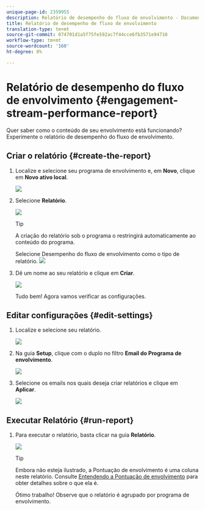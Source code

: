 ```yaml
---
unique-page-id: 2359955
description: Relatório de desempenho do fluxo de envolvimento - Documentos do marketing - Documentação do produto
title: Relatório de desempenho de fluxo de envolvimento
translation-type: tm+mt
source-git-commit: 074701d1a5f75fe592ac7f44cce6fb3571e94710
workflow-type: tm+mt
source-wordcount: '160'
ht-degree: 0%

---
```



# Relatório de desempenho do fluxo de envolvimento {#engagement-stream-performance-report}

Quer saber como o conteúdo de seu envolvimento está funcionando? Experimente o relatório de desempenho do fluxo de envolvimento.

## Criar o relatório {#create-the-report}

1. Localize e selecione seu programa de envolvimento e, em **Novo**, clique em **Novo ativo local**.

   ![](assets/localassetnutring.jpg)

1. Selecione **Relatório**.

   ![](assets/image2014-9-15-18-3a23-3a59.png)

   >[!TIP]
   >
   >A criação do relatório sob o programa o restringirá automaticamente ao conteúdo do programa.

   Selecione Desempenho do fluxo de envolvimento como o tipo de relatório.
   ![](assets/engagementreportchoose.png)

1. Dê um nome ao seu relatório e clique em **Criar**.

   ![](assets/image2014-9-15-18-3a24-3a23.png)

   Tudo bem! Agora vamos verificar as configurações.

## Editar configurações {#edit-settings}

1. Localize e selecione seu relatório.

   ![](assets/engagementperformancereport.jpg)

1. Na guia **Setup**, clique com o duplo no filtro **Email do Programa de envolvimento**.

   ![](assets/image2014-9-15-18-3a25-3a4.png)

1. Selecione os emails nos quais deseja criar relatórios e clique em **Aplicar**.

   ![](assets/engagementfilter.jpg)

## Executar Relatório {#run-report}

1. Para executar o relatório, basta clicar na guia **Relatório**.

   ![](assets/image2014-9-15-18-3a25-3a15.png)

   >[!TIP]
   >
   >Embora não esteja ilustrado, a Pontuação de envolvimento é uma coluna neste relatório. Consulte [Entendendo a Pontuação de envolvimento](/help/marketo/product-docs/email-marketing/drip-nurturing/reports-and-notifications/understanding-the-engagement-score.md) para obter detalhes sobre o que ela é.

   Ótimo trabalho! Observe que o relatório é agrupado por programa de envolvimento.
